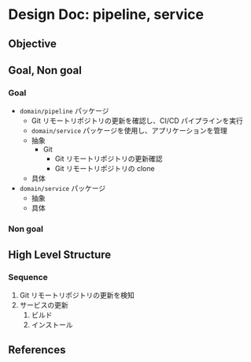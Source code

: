 # Design Doc: pipeline, service

## Objective

## Goal, Non goal

### Goal

- `domain/pipeline` パッケージ
  - Git リモートリポジトリの更新を確認し、CI/CD パイプラインを実行
  - `domain/service` パッケージを使用し、アプリケーションを管理
  - 抽象
    - Git
      - Git リモートリポジトリの更新確認
      - Git リモートリポジトリの clone
  - 具体
- `domain/service` パッケージ
  - 抽象
  - 具体

### Non goal

## High Level Structure

### Sequence

1. Git リモートリポジトリの更新を検知
2. サービスの更新
   1. ビルド
   2. インストール

## References
